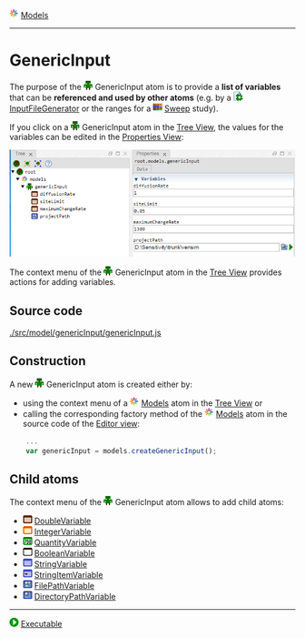 ![](../../../../icons/models.png) [Models](../models.md)

----

# GenericInput

The purpose of the ![](../../../../icons/genericInput.png) GenericInput atom is to provide a **list of variables** that can be **referenced and used by other atoms** (e.g. by a ![](../../../../icons/inputFile.png) [InputFileGenerator](../../model/inputFileGenerator/inputFileGenerator.md) or the ranges for a ![](../../../../icons/sweep.png) [Sweep](../../study/sweep/sweep.md) study). 

If you click on a ![](../../../../icons/genericInput.png) GenericInput atom in the [Tree View](../../../views/treeView.md), the values for the variables can be edited in the [Properties View](../../../views/propertiesView.md):

![](../../../images/generic_input.png)

The context menu of the ![](../../../../icons/genericInput.png) GenericInput atom in the [Tree View](../../../views/treeView.md) provides actions for adding variables.



## Source code

[./src/model/genericInput/genericInput.js](../../../../src/model/genericInput/genericInput.js)
		
## Construction
		
A new ![](../../../../icons/genericInput.png) GenericInput atom is created either by: 

* using the context menu of a ![](../../../../icons/models.png) [Models](../models.md) atom in the [Tree View](../../../views/treeView.md) or
* calling the corresponding factory method of the ![](../../../../icons/models.png) [Models](../models.md) atom in the source code of the [Editor view](../../../views/editorView.md):

```javascript
    ...
    var genericInput = models.createGenericInput();	     
```

## Child atoms
		
The context menu of the ![](../../../../icons/genericInput.png) GenericInput atom allows to add child atoms: 

* ![](../../../../icons/doubleVariable.png) [DoubleVariable](../../variable/field/doubleVariable.md)
* ![](../../../../icons/integerVariable.png) [IntegerVariable](../../variable/field/integerVariable.md)
* ![](../../../../icons/quantityVariable.png) [QuantityVariable](../../variable/field/quantityVariable.md)
* ![](../../../../icons/booleanVariable.png) [BooleanVariable](../../variable/field/booleanVariable.md)
* ![](../../../../icons/stringVariable.png) [StringVariable](../../variable/field/stringVariable.md)
* ![](../../../../icons/stringItemVariable.png) [StringItemVariable](../../variable/field/stringItemVariable.md)
* ![](../../../../icons/filePathVariable.png) [FilePathVariable](../../variable/field/filePathVariable.md)
* ![](../../../../icons/directoryPathVariable.png) [DirectoryPathVariable](../../variable/field/directoryPathVariable.md)

----

![](../../../../icons/run.png) [Executable](../executable/executable.md)

